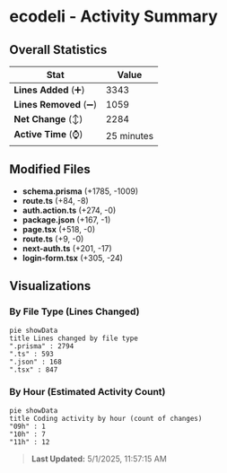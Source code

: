 # ecodeli - Activity Summary 

## Overall Statistics

| Stat                   | Value                                                             |
| ---------------------- | ----------------------------------------------------------------- |
| **Lines Added** (➕)   | 3343                                          |
| **Lines Removed** (➖) | 1059                                        |
| **Net Change** (↕)    | 2284                |
| **Active Time** (⌚)   | 25 minutes |


## Modified Files
- **schema.prisma** (+1785, -1009)
- **route.ts** (+84, -8)
- **auth.action.ts** (+274, -0)
- **package.json** (+167, -1)
- **page.tsx** (+518, -0)
- **route.ts** (+9, -0)
- **next-auth.ts** (+201, -17)
- **login-form.tsx** (+305, -24)

## Visualizations

### By File Type (Lines Changed)

```mermaid
pie showData
title Lines changed by file type
".prisma" : 2794
".ts" : 593
".json" : 168
".tsx" : 847
```

### By Hour (Estimated Activity Count)

```mermaid
pie showData
title Coding activity by hour (count of changes)
"09h" : 1
"10h" : 7
"11h" : 12
```


> **Last Updated:** 5/1/2025, 11:57:15 AM